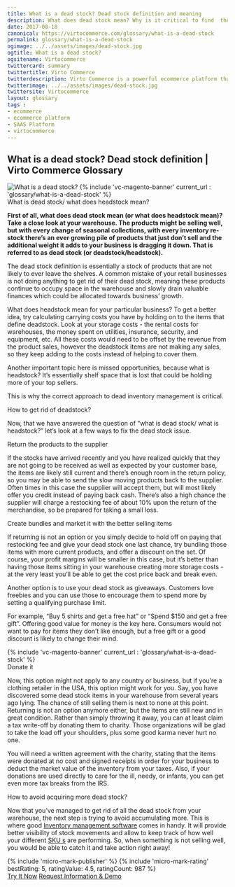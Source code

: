 ```yaml
---
title: What is a dead stock? Dead stock definition and meaning
description: What does dead stock mean? Why is it critical to find  the correct approach to dead inventory management? Learn more about it in this article.
date: 2017-08-18
canonical: https://virtocommerce.com/glossary/what-is-a-dead-stock
permalink: glossary/what-is-a-dead-stock
ogimage: ../../assets/images/dead-stock.jpg
ogtitle: What is a dead stock?
ogsitename: Virtocommerce
twittercard: summary
twittertitle: Virto Commerce
twitterdescription: Virto Commerce is a powerful ecommerce platform that includes everything you need to create an online store and sell online. Try it free with Free Community License
twitterimage: ../../assets/images/dead-stock.jpg
twittersite: Virtocommerce
layout: glossary
tags :
- ecommerce
- ecommerce platform
- SAAS Platform
- virtocommerce
---
```

<section itemscope itemtype="http://schema.org/Article">
    <meta itemprop="author" content="Virtocommerce">
    <meta itemprop="datePublished" content="2017-09-06">
    <meta itemprop="dateModified" content="2018-02-22">
    <div itemprop="articleBody" class="business-cnt">
        <div itemprop="mainEntityOfPage" class="head __cart">
            <h1 itemprop="headline" class="title">What is a dead stock? Dead stock definition | Virto Commerce Glossary</h1>
        </div>
        <span itemprop="image" itemscope itemtype="https://schema.org/ImageObject">
            <img itemprop="url contentUrl" alt="What is a dead stock?" src="assets/images/dead-stock.jpg" />
            <meta itemprop="width" content="910">
            <meta itemprop="height" content="376">
        </span>
        {% include 'vc-magento-banner' current_url : 'glossary/what-is-a-dead-stock' %}
        <div class="section-title">What is dead stock/ what does headstock mean?</div>
        <p class="text">
            <strong>First of all, what does dead stock mean (or what does headstock mean)?  Take a close look at your warehouse. The products might be selling well, but with every change of seasonal collections, with every inventory re-stock there’s an ever growing pile of products that just don’t sell and the additional weight it adds to your business is dragging it down. That is referred to as dead stock (or deadstock/headstock). </strong>
        </p>
        <p class="text">
            The dead stock definition is essentially a stock of products that are not likely to ever leave the shelves.  A common mistake of your retail businesses is not doing anything to get rid of their dead stock, meaning these products continue to occupy space in the warehouse and slowly drain valuable finances which could be allocated towards business’ growth.
        </p>
        <p class="text">
            What does headstock mean for your particular business? To get a better idea, try calculating carrying costs you have by holding on to the items that define deadstock. Look at your storage costs - the rental costs for warehouses, the money spent on utilities, insurance, security, and equipment, etc. All these costs would need to be offset by the revenue from the product sales, however the deadstock items are not making any sales, so they keep adding to the costs instead of helping to cover them.
        </p>
        <p class="text">
            Another important topic here is missed opportunities, because what is headstock? It’s essentially shelf space that is lost that could be holding more of your top sellers.
        </p>
        <p class="text">
            This is why the correct approach to dead inventory management is critical.
        </p>
        <div class="section-title">How to get rid of deadstock?</div>
        <p class="text">
            Now, that we have answered the question of “what is dead stock/ what is headstock?” let’s look at a few ways to fix the dead stock issue.
        </p>
        <div class="section-title-h4">Return the products to the supplier</div>
        <p class="text">
            If the stocks have arrived recently and you have realized quickly that they are not going to be received as well as expected by your customer base, the items are likely still current and there’s enough room in the return policy, so you may be able to send the slow moving products back to the supplier. Often times in this case the supplier will accept them, but will most likely offer you credit instead of paying back cash. There’s also a high chance the supplier will charge a restocking fee of about 10% upon the return of the merchandise, so be prepared for taking a small loss.
        </p>
        <div class="section-title-h4">Create bundles and market it with the better selling items</div>
        <p class="text">
            If returning is not an option or you simply decide to hold off on paying that restocking fee and give your dead stock one last chance, try bundling those items with more current products, and offer a discount on the set. Of course, your profit margins will be smaller in this case, but it’s better than having those items sitting in your warehouse creating more storage costs - at the very least you’ll be able to get the cost price back and break even.
        </p>
        <p class="text">
            Another option is to use your dead stock as giveaways. Customers love freebies and you can use those to encourage them to spend more by setting a qualifying purchase limit.
        </p>
        <p class="text">
            For example, “Buy 5 shirts and get a free hat” or “Spend $150 and get a free gift”.  Offering good value for money is the key here. Consumers would not want to pay for items they don’t like enough, but a free gift or a good discount is likely to change their mind.
        </p>
        {% include 'vc-magento-banner' current_url : 'glossary/what-is-a-dead-stock' %}
        <div class="section-title-h4">Donate it</div>
        <p class="text">
            Now, this option might not apply to any country or business, but if you’re a clothing retailer in the USA, this option might work for you.
            Say, you have discovered some dead stock items in your warehouse from several years ago lying. The chance of still selling them is next to none at this point. Returning is not an option anymore either, but the items are still new and in great condition. Rather than simply throwing it away, you can at least claim a tax write-off by donating them to charity. Those organizations will be glad to take the load off your shoulders, plus some good karma never hurt no one.
        </p>
        <p class="text">
            You will need a written agreement with the charity, stating that the items were donated at no cost and signed receipts in order for your business to deduct the market value of the inventory from your taxes. Also, if your donations are used directly to care for the ill, needy, or infants, you can get even more tax breaks from the IRS.
        </p>
        <div class="section-title">How to avoid acquiring more dead stock?</div>
        <p class="text">
            Now that you’ve managed to get rid of all the dead stock from your warehouse, the next step is trying to avoid accumulating more. This is where good <a href="{{ '/glossary/what-is-inventory-management' | absolute_url }}">Inventory management software</a> comes in handy. It will provide better visibility of stock movements and allow to keep track of how well your different <a href="{{ '/glossary/what-is-sku' | absolute_url }}">SKU s</a> are performing. So, when something is not selling well, you would be able to catch it and take action right away!
        </p>
        {% include 'micro-mark-publisher' %}
        {% include 'micro-mark-rating' bestRating: 5, ratingValue: 4.5, ratingCount: 987 %}
        <div class="actions">
            <a class="btn btn--orange" href="/contact-us">Try It Now</a>
            <a class="btn btn--orange" href="/contact-us">Request Information & Demo</a>
        </div>
    </div>
</section>
